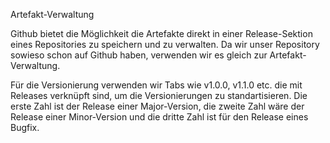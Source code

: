 Artefakt-Verwaltung

Github bietet die Möglichkeit die Artefakte direkt in einer Release-Sektion eines Repositories zu speichern
und zu verwalten. Da wir unser Repository sowieso schon auf Github haben, verwenden wir es gleich zur
Artefakt-Verwaltung.

Für die Versionierung verwenden wir Tabs wie v1.0.0, v1.1.0 etc. die mit Releases verknüpft sind, um die 
Versionierungen zu standartisieren. Die erste Zahl ist der Release einer Major-Version, die zweite Zahl wäre der Release einer Minor-Version und die dritte Zahl ist für den Release eines Bugfix.
